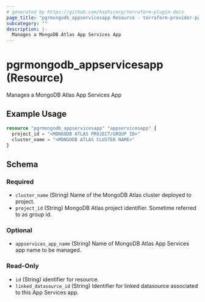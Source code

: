 ```yaml
---
# generated by https://github.com/hashicorp/terraform-plugin-docs
page_title: "pgrmongodb_appservicesapp Resource - terraform-provider-pgrmongodb"
subcategory: ""
description: |-
  Manages a MongoDB Atlas App Services App
---
```


# pgrmongodb_appservicesapp (Resource)

Manages a MongoDB Atlas App Services App

## Example Usage

```terraform
resource "pgrmongodb_appservicesapp" "appservicesapp" {
  project_id = "<MONGODB ATLAS PROJECT/GROUP ID>"
  cluster_name = "<MONGODB ATLAS CLUSTER NAME>"
}
```

<!-- schema generated by tfplugindocs -->
## Schema

### Required

- `cluster_name` (String) Name of the MongoDB Atlas cluster deployed to project.
- `project_id` (String) MongoDB Atlas project identifier. Sometime referred to as group id.

### Optional

- `appservices_app_name` (String) Name of MongoDB Atlas App Services app name to be managed.

### Read-Only

- `id` (String) identifier for resource.
- `linked_datasource_id` (String) Identifier for linked datasource associated to this App Services app.
